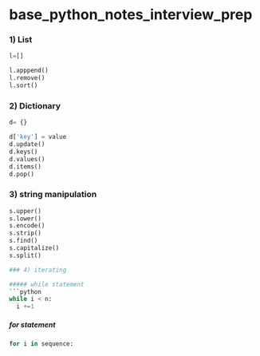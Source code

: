 # base_python_notes_interview_prep

### 1) List

```python
l=[]

l.apppend()
l.remove()
l.sort()
```

### 2) Dictionary

```python
d= {}

d['key'] = value
d.update()
d.keys()
d.values()
d.items()
d.pop()
```


### 3) string manipulation
```python
s.upper()
s.lower()
s.encode()
s.strip()
s.find()
s.capitalize()
s.split()

### 4) iterating

##### while statement
```python
while i < n:
  i +=1
```

##### for statement
```python
for i in sequence:

```

